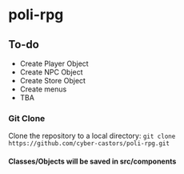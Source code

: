 # poli-rpg

## To-do

* Create Player Object
* Create NPC Object
* Create Store Object
* Create menus
* TBA

### Git Clone

Clone the repository to a local directory:
```git clone https://github.com/cyber-castors/poli-rpg.git```

#### Classes/Objects will be saved in src/components